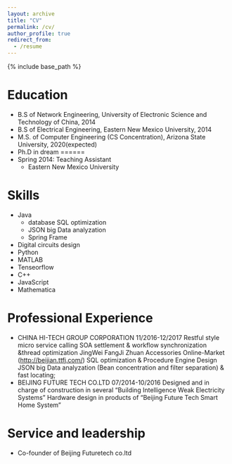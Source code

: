 ```yaml
---
layout: archive
title: "CV"
permalink: /cv/
author_profile: true
redirect_from:
  - /resume
---
```


{% include base_path %}

Education
======
* B.S of Network Engineering, University of Electronic Science and Technology of China, 2014
* B.S of Electrical Engineering, Eastern New Mexico University, 2014
* M.S. of Computer Engineering (CS Concentration), Arizona State University, 2020(expected)
* Ph.D in dream
======
* Spring 2014: Teaching Assistant
  * Eastern New Mexico University

Skills
======
* Java
  * database SQL optimization
  * JSON big Data analyzation
  * Spring Frame
* Digital circuits design
* Python
* MATLAB 
* Tenseorflow
* C++
* JavaScript
* Mathematica
 
Professional Experience
======
* CHINA HI-TECH GROUP CORPORATION   11/2016-12/2017
  Restful style micro service calling
  SOA settlement & workflow synchronization &thread optimization
  JingWei FangJi Zhuan Accessories Online-Market (http://beijian.ttfj.com/)
  SQL optimization & Procedure Engine Design
  JSON big Data analyzation (Bean concentration and filter separation) & fast locating;
* BEIJING FUTURE TECH CO.LTD        07/2014-10/2016
  Designed and in charge of construction in several “Building Intelligence Weak Electricity Systems”
  Hardware design in products of “Beijing Future Tech Smart Home System”

Service and leadership
======
* Co-founder of Beijing Futuretech co.ltd
